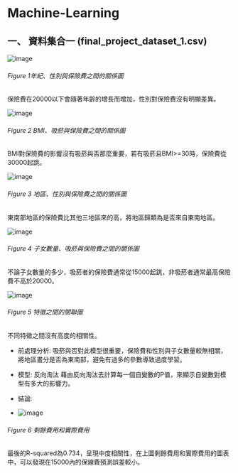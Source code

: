 # Machine-Learning

## 一、	 資料集合一 (final_project_dataset_1.csv)
![image](https://user-images.githubusercontent.com/82867224/134674194-00a9d192-84ec-4e56-8c87-2a4c2c7cc819.png)
###### Figure 1年紀、性別與保險費之間的關係圖
保險費在20000以下會隨著年齡的增長而增加，性別對保險費沒有明顯差異。

![image](https://user-images.githubusercontent.com/82867224/134674487-6c22e743-6108-4679-a7d7-36e215fa4e51.png)
###### Figure 2 BMI、吸菸與保險費之間的關係圖
BMI對保險費的影響沒有吸菸與否那麼重要，若有吸菸且BMI>=30時，保險費從30000起跳。

![image](https://user-images.githubusercontent.com/82867224/134674552-a33b9478-0fab-447d-b17f-c384c5cf33e4.png)
###### Figure 3 地區、性別與保險費之間的關係圖
東南部地區的保險費比其他三地區來的高，將地區歸類為是否來自東南地區。

![image](https://user-images.githubusercontent.com/82867224/134674599-0d3c60d9-7f94-43df-95e7-020a2fb5f6bd.png)
###### Figure 4 子女數量、吸菸與保險費之間的關係圖
不論子女數量的多少，吸菸者的保險費通常從15000起跳，非吸菸者通常最高保險費不高於20000。

![image](https://user-images.githubusercontent.com/82867224/134674650-d0cfe6e5-4ef6-48e9-a796-637101714f7b.png)

###### Figure 5 特徵之間的關聯圖

不同特徵之間沒有高度的相關性。

* 前處理分析:
吸菸與否對此模型很重要，保險費和性別與子女數量較無相關，將地區畫分是否為東南部，避免有過多的參數導致過度學習。

* 模型:
反向淘汰
藉由反向淘汰去計算每一個自變數的P值，來顯示自變數對模型有多大的影響力。

* 結論: 
* ![image](https://user-images.githubusercontent.com/82867224/134674845-7d675e61-23f5-4392-8775-a573acff60e2.png)
###### Figure 6 剩餘費用和實際費用
最後的R-squared為0.734，呈現中度相關性，在上圖剩餘費用和實際費用的圖表中，可以發現在15000內的保線費預測誤差較小。

